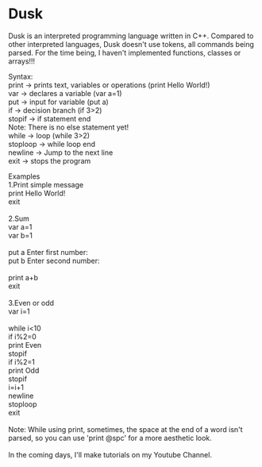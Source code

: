 # Dusk

Dusk is an interpreted programming language written in C++. Compared to other interpreted languages, Dusk doesn't use tokens, all commands being parsed.
For the time being, I haven't implemented functions, classes or arrays!!!

Syntax: </br>
print -> prints text, variables or operations (print Hello World!) </br>
var -> declares a variable (var a=1) </br>
put -> input for variable (put a) </br>
if -> decision branch (if 3>2) </br>
stopif -> if statement end </br>
Note: There is no else statement yet! </br>
while -> loop (while 3>2) </br>
stoploop -> while loop end </br>
newline -> Jump to the next line </br>
exit -> stops the program </br>

Examples </br>
1.Print simple message</br>
print Hello World!</br>
exit</br>
</br>
2.Sum</br>
var a=1</br>
var b=1</br>
</br>
put a Enter first number:</br>
put b Enter second number:</br>
</br>
print a+b</br>
exit</br>
</br>
3.Even or odd</br>
var i=1</br>
</br>
while i<10</br>
if i%2=0</br>
print Even</br>
stopif</br>
if i%2=1</br>
print Odd</br>
stopif</br>
i=i+1</br>
newline</br>
stoploop</br>
exit</br>
</br>
Note: While using print, sometimes, the space at the end of a word isn't parsed, so you can use 'print @spc' for a more aesthetic look. </br>
</br>
In the coming days, I'll make tutorials on my Youtube Channel.</br>
